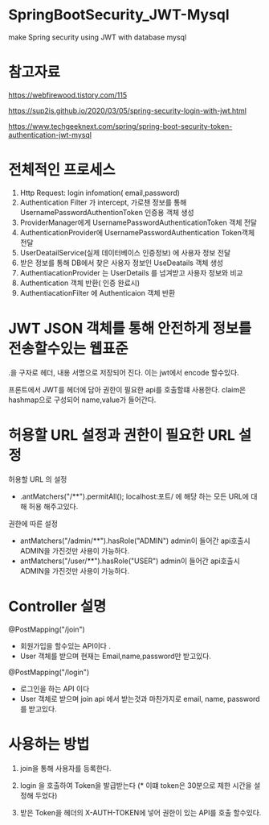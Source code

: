 # SpringBootSecurity_JWT-Mysql
make Spring security using JWT with database mysql 


# 참고자료 
https://webfirewood.tistory.com/115

https://sup2is.github.io/2020/03/05/spring-security-login-with-jwt.html

https://www.techgeeknext.com/spring/spring-boot-security-token-authentication-jwt-mysql



# 전체적인 프로세스 

1. Http Request: login infomation( email,password)
2. Authentication Filter 가 intercept, 가로챈 정보를 통해 
 UsernamePasswordAuthentionToken 인증용 객체 생성
3. ProviderManager에게 UsernamePasswordAuthenticationToken 객체 전달
4. AuthenticationProvider에 UsernamePasswordAuthentication Token객체 전달
5. UserDeatailService(실제 데이터베이스 인증정보) 에 사용자 정보 전달
6. 받은 정보를 통해 DB에서 찾은 사용자 정보인 UseDeatails 객체 생성
7. AuthentiacationProvider 는 UserDetails 를 넘겨받고 사용자 정보와 비교 
8. Authentication 객체 반환( 인증 완료시)
9. AuthentiacationFilter  에 Authenticaion 객체 반환



# JWT JSON 객체를 통해 안전하게 정보를 전송할수있는 웹표준
.을 구자로 헤더, 내용 서명으로 저장되어 진다. 이는 jwt에서 encode 할수있다.

프론트에서 JWT를 헤더에 담아 권한이 필요한 api를 호출할떄 사용한다. 
claim은 hashmap으로 구성되어 name,value가 들어간다.


# 허용할 URL 설정과 권한이 필요한 URL 설정
허용할 URL 의 설정
- .antMatchers("/**").permitAll(); localhost:포트/ 에 해당 하는 모든 URL에 대해 허용 해주고있다. 


권한에 따른 설정

- antMatchers("/admin/**").hasRole("ADMIN") admin이 들어간 api호출시 ADMIN을 가진것만 사용이 가능하다. 
- antMatchers("/user/**").hasRole("USER") admin이 들어간 api호출시 ADMIN을 가진것만 사용이 가능하다. 




# Controller 설명 

@PostMapping("/join")
- 회원가입을 할수있는 API이다 .
- User 객체를 받으며 현재는 Email,name,password만 받고있다.


@PostMapping("/login")
- 로그인을 하는 API 이다 
- User 객체로 받으며 join api 에서 받는것과 마찬가지로 email, name, password를 받고있다.



# 사용하는 방법

1. join을 통해 사용자를 등록한다.


2. login 을 호출하여 Token을 발급받는다
(* 이떄 token은 30분으로 제한 시간을 설정해 두었다)

3. 받은 Token을 헤더의 X-AUTH-TOKEN에 넣어 권한이 있는 API를 호출 할수있다.




